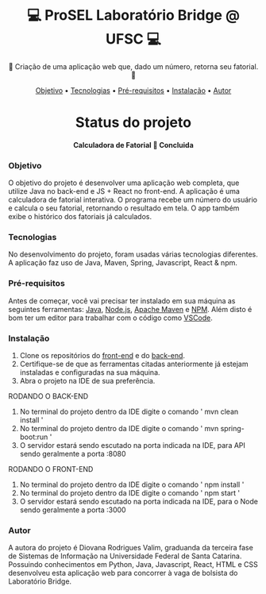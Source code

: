 <h1 align="center">💻 ProSEL Laboratório Bridge @ UFSC 💻 </h1>
<p align="center">🚀 Criação de uma aplicação web que, dado um número, retorna seu fatorial. 🚀</p>
<p align="center">
 <a href="#objetivo">Objetivo</a> •
 <a href="#tecnologias">Tecnologias</a> • 
 <a href="#pré-requisitos">Pré-requisitos</a> •
 <a href="#instalação">Instalação</a> •
 <a href="#autor">Autor</a>
</p>

<h1 align="center"> 
  Status do projeto
</h1>
<h4 align="center"> Calculadora de Fatorial 🚀 Concluida </h4>

### Objetivo

O objetivo do projeto é desenvolver uma aplicação web completa, que utilize Java no back-end e JS + React no front-end.
A aplicação é uma calculadora de fatorial interativa. O programa recebe um número do usuário e calcula o seu fatorial, retornando o resultado em tela.
O app também exibe o histórico dos fatoriais já calculados.

### Tecnologias

No desenvolvimento do projeto, foram usadas várias tecnologias diferentes. A aplicação faz uso de Java, Maven, Spring, Javascript, React & npm.

### Pré-requisitos

Antes de começar, você vai precisar ter instalado em sua máquina as seguintes ferramentas:
[Java](https://www.java.com/pt_BR/), [Node.js](https://nodejs.org/en/), [Apache Maven](https://maven.apache.org/) e [NPM](https://www.npmjs.com/). 
Além disto é bom ter um editor para trabalhar com o código como [VSCode](https://code.visualstudio.com/).

### Instalação

1. Clone os repositórios do [front-end](https://github.com/ddvalim/labbridge) e do [back-end](https://github.com/ddvalim/labbridgeapi).
2. Certifique-se de que as ferramentas citadas anteriormente já estejam instaladas e configuradas na sua máquina.
3. Abra o projeto na IDE de sua preferência.

RODANDO O BACK-END

1. No terminal do projeto dentro da IDE digite o comando ' mvn clean install '
2. No terminal do projeto dentro da IDE digite o comando ' mvn spring-boot:run '
3. O servidor estará sendo escutado na porta indicada na IDE, para API sendo geralmente a porta :8080

RODANDO O FRONT-END

1. No terminal do projeto dentro da IDE digite o comando ' npm install '
2. No terminal do projeto dentro da IDE digite o comando ' npm start '
3. O servidor estará sendo escutado na porta indicada na IDE, para o Node sendo geralmente a porta :3000

### Autor

A autora do projeto é Diovana Rodrigues Valim, graduanda da terceira fase de Sistemas de Informação na Universidade Federal de Santa Catarina. Possuindo conhecimentos em Python, Java, Javascript, React, HTML e CSS desenvolveu esta aplicação web para concorrer à vaga de bolsista do Laboratório Bridge.
